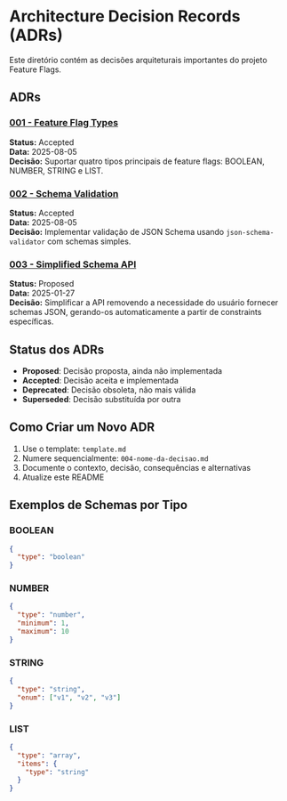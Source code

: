 # Architecture Decision Records (ADRs)

Este diretório contém as decisões arquiteturais importantes do projeto Feature Flags.

## ADRs

### [001 - Feature Flag Types](./001-feature-flag-types.md)

**Status:** Accepted  
**Data:** 2025-08-05  
**Decisão:** Suportar quatro tipos principais de feature flags: BOOLEAN, NUMBER, STRING e LIST.

### [002 - Schema Validation](./002-schema-validation.md)

**Status:** Accepted  
**Data:** 2025-08-05  
**Decisão:** Implementar validação de JSON Schema usando `json-schema-validator` com schemas simples.

### [003 - Simplified Schema API](./003-simplified-schema-api.md)

**Status:** Proposed  
**Data:** 2025-01-27  
**Decisão:** Simplificar a API removendo a necessidade do usuário fornecer schemas JSON, gerando-os automaticamente a partir de constraints específicas.

## Status dos ADRs

- **Proposed**: Decisão proposta, ainda não implementada
- **Accepted**: Decisão aceita e implementada
- **Deprecated**: Decisão obsoleta, não mais válida
- **Superseded**: Decisão substituída por outra

## Como Criar um Novo ADR

1. Use o template: `template.md`
2. Numere sequencialmente: `004-nome-da-decisao.md`
3. Documente o contexto, decisão, consequências e alternativas
4. Atualize este README

## Exemplos de Schemas por Tipo

### BOOLEAN

```json
{
  "type": "boolean"
}
```

### NUMBER

```json
{
  "type": "number",
  "minimum": 1,
  "maximum": 10
}
```

### STRING

```json
{
  "type": "string",
  "enum": ["v1", "v2", "v3"]
}
```

### LIST

```json
{
  "type": "array",
  "items": {
    "type": "string"
  }
}
```
